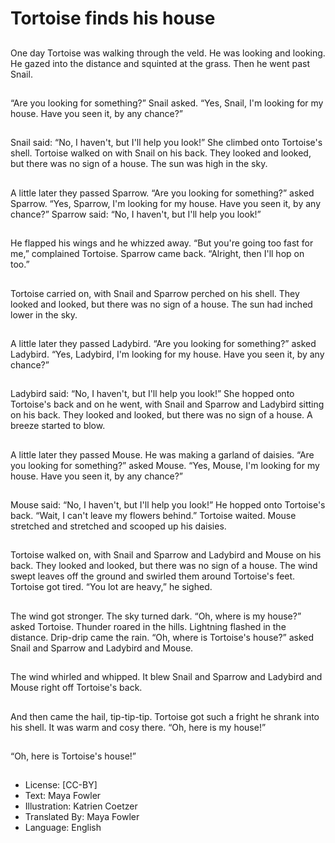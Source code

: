 # Tortoise finds his house

##
One day Tortoise was walking through the veld. He was looking and looking. He
gazed into the distance and squinted at the grass.
Then he went past Snail.

##
“Are you looking for something?” Snail asked.
“Yes, Snail, I'm looking for my house. Have you
seen it, by any chance?”

##
Snail said: “No, I haven't, but I'll help you look!”
She climbed onto Tortoise's shell. Tortoise walked on with Snail on his back. They
looked and looked, but there was no sign of a house. The sun was high in the sky.

##
A little later they passed Sparrow.
“Are you looking for something?” asked Sparrow.
“Yes, Sparrow, I'm looking for my house. Have you seen it, by any chance?”
Sparrow said: “No, I haven't, but I'll help you look!”

##
He flapped his wings and he
whizzed away.
“But you're going too fast for
me,” complained
Tortoise.
Sparrow came back. “Alright,
then I'll hop on too.”

##
Tortoise carried on, with Snail
and Sparrow perched
on his shell. They looked and
looked, but there was
no sign of a house. The sun had
inched lower in the
sky.

##
A little later they passed Ladybird.
“Are you looking for something?” asked Ladybird.
“Yes, Ladybird, I'm looking for my house. Have you seen it, by any chance?”

##
Ladybird said: “No, I haven't,
but I'll help you look!”
She hopped onto Tortoise's
back and on he went,
with Snail and Sparrow and
Ladybird sitting on his
back.
They looked and looked, but
there was no sign of a
house. A breeze started to blow.

##
A little later they passed Mouse. He was making a garland of daisies.
“Are you looking for something?” asked Mouse.
“Yes, Mouse, I'm looking for my house. Have you seen it, by any chance?”

##
Mouse said: “No, I haven't, but
I'll help you look!”
He hopped onto Tortoise's back.
“Wait, I can't leave my flowers
behind.” Tortoise waited. Mouse
stretched and stretched and
scooped up his daisies.

##
Tortoise walked on, with Snail
and Sparrow and
Ladybird and Mouse on his
back. They looked and looked,
but there was no sign of a
house. The wind swept leaves
off the ground and swirled them
around Tortoise's feet.
Tortoise got tired. “You lot are
heavy,” he sighed.

##
The wind got stronger. The sky
turned dark.
“Oh, where is my house?” asked
Tortoise.
Thunder roared in the hills.
Lightning flashed in the
distance. Drip-drip came the
rain.
“Oh, where is Tortoise's house?”
asked Snail and Sparrow and
Ladybird and Mouse.

##
The wind whirled and whipped. It
blew Snail and Sparrow and Ladybird and Mouse right off Tortoise's back.

##
And then came the hail, tip-tip-tip.
Tortoise got such a fright he shrank into his shell. It was warm and cosy there.
“Oh, here is my house!”

##
“Oh, here is Tortoise's house!”

##
* License: [CC-BY]
* Text: Maya Fowler
* Illustration: Katrien Coetzer
* Translated By: Maya Fowler
* Language: English
